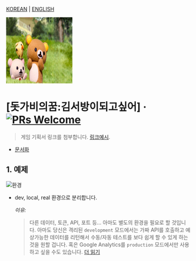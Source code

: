 [KOREAN](./README.md)
| [ENGLISH](./README-en.md)

[<img src="./src/main/resources/GOYA.png" width="180" height="180">](https://www.google.com/)

# [돗가비의꿈:김서방이되고싶어] &middot; [![PRs Welcome](https://img.shields.io/badge/PRs-welcome-brightgreen.svg?style=flat-square)](http://www.google.com)

> 게임 기획서 링크를 첨부합니다. [링크예시](http://www.google.com).

- [문서화](#documentation)

<a name="git"></a>

## 1. 예제

![환경](/images/laptop.png)

<a name="documentation"></a>

* dev, local, real 환경으로 분리합니다.

  _이유:_
  > 다른 데이터, 토큰, API, 포트 등... 아마도 별도의 환경을 필요로 할 것입니다. 아마도 당신은 격리된 `development` 모드에서는 가짜 API를 호출하고 예상가능한 데이터를 리턴해서 수동/자동
  테스트를 보다 쉽게 할 수 있게 하는 것을 원할 겁니다. 혹은 Google Analytics를 `production` 모드에서만 사용하고 싶을 수도
  있습니다. [더 읽기](https://stackoverflow.com/questions/8332333/node-js-setting-up-environment-specific-configs-to-be-used-with-everyauth)


